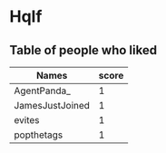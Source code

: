 # Hqlf
## Table of people who liked
Names | score
--- | ---
AgentPanda_ | 1
JamesJustJoined | 1
evites | 1
popthetags | 1
